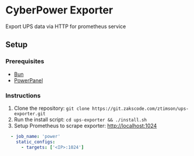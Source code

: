 # CyberPower Exporter

Export UPS data via HTTP for prometheus service

## Setup

### Prerequisites

- [Bun](https://bun.sh)
- [PowerPanel](https://www.cyberpower.com/global/en/product/sku/powerpanel_for_linux#downloads)

### Instructions

1. Clone the repository: `git clone https://git.zakscode.com/ztimson/ups-exporter.git`
2. Run the install script: `cd ups-exporter && ./install.sh`
3. Setup Prometheus to scrape exporter: [http://localhost:1024](http://localhost:1024)
```yml
  - job_name: 'power'
    static_configs:
      - targets: ['<IP>:1024']
```
